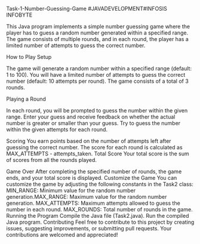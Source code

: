 Task-1-Number-Guessing-Game #JAVADEVELOPMENT#INFOSIS INFOBYTE

This Java program implements a simple number guessing game where the player has to guess a random number generated within a specified range. The game consists of multiple rounds, and in each round, the player has a limited number of attempts to guess the correct number.

How to Play Setup

The game will generate a random number within a specified range (default: 1 to 100). You will have a limited number of attempts to guess the correct number (default: 10 attempts per round). The game consists of a total of 3 rounds. 

Playing a Round

In each round, you will be prompted to guess the number within the given range. Enter your guess and receive feedback on whether the actual number is greater or smaller than your guess. Try to guess the number within the given attempts for each round.

Scoring
You earn points based on the number of attempts left after guessing the correct number. The score for each round is calculated as MAX_ATTEMPTS - attempts_taken. Total Score
Your total score is the sum of scores from all the rounds played.

Game Over
After completing the specified number of rounds, the game ends, and your total score is displayed. Customize the Game You can customize the game by adjusting the following constants in the Task2 class:
MIN_RANGE: Minimum value for the random number generation.MAX_RANGE: Maximum value for the random number generation. 
MAX_ATTEMPTS: Maximum attempts allowed to guess the number in each round. MAX_ROUNDS: Total number of rounds in the game. 
Running the Program Compile the Java file (Task2.java). Run the compiled Java program. Contributing Feel free to contribute to this project by creating issues, suggesting improvements, or submitting pull requests. Your contributions are welcomed and appreciated!
